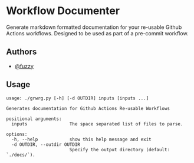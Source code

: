 
# Workflow Documenter

Generate markdown formatted documentation for your re-usable Github Actions
workflows. Designed to be used as part of a pre-commit workflow.




## Authors

- [@fuzzy](https://www.github.com/fuzzy)




## Usage

```
usage: ./grwrg.py [-h] [-d OUTDIR] inputs [inputs ...]

Generates documentation for Github Actions Re-usable Workflows

positional arguments:
  inputs                The space separated list of files to parse.

options:
  -h, --help            show this help message and exit
  -d OUTDIR, --outdir OUTDIR
                        Specify the output directory (default: `./docs/`).
```

